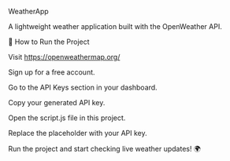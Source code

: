  WeatherApp
 
A lightweight weather application built with the OpenWeather API.

🚀 How to Run the Project

Visit https://openweathermap.org/


Sign up for a free account.

Go to the API Keys section in your dashboard.

Copy your generated API key.

Open the script.js file in this project.

Replace the placeholder with your API key.

Run the project and start checking live weather updates! 🌍
